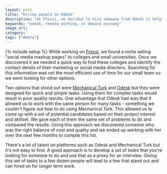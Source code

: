 ```yaml
---
layout: post
title: "Hiring people on Odesk"
description: "At Pressi, we decided to hire someone from Odesk to help us come up with a list of prospects. We ended up finding someone on Odesk using a 'screening' approach."
keywords: "odesk, remote working, on demand economy"
image_url:
category:
tags: ["#meta"]
---
```

{% include setup %}
While working on <a href="http://getpressi.com/" target="_blank">Pressi</a>, we found a niche selling "social media mashup pages" to colleges and small universities. Once we discovered it we needed a quick way to find these colleges and identify the contact details of their marketing or social media directors. Searching for this information was not the most efficient use of time for our small team so we went looking for other options.

Two options that stood out were <a href="https://www.mturk.com" target="_blank">Mechanical Turk</a> and <a href="https://www.odesk.com/" target="_blank">Odesk</a> but they were designed for quick and simple tasks. Using them for complex tasks would result in poor quality results. One advantage that Odesk had was that it allowed us to work with the same person for many tasks - something we couldn't figure out how to do using Mechanical Turk. This allowed us to come up with a set of potential candidates based on their project interest and skillset. We gave each of them the same set of problems to do and compared the results. Using this approach we discovered someone who was the right balance of cost and quality and we ended up working with her over the next few months to compile this list.

There's a lot of talent on platforms such as Odesk and Mechanical Turk but it's not easy to find. A good approach is to develop a set of tasks that you're looking for someone to do and use that as a proxy for an interview. Giving this set of tasks to a few dozen people will lead to a few that stand out and can hired on for longer term work.